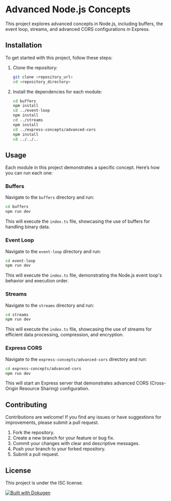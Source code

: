 # Advanced Node.js Concepts

This project explores advanced concepts in Node.js, including buffers, the event loop, streams, and advanced CORS configurations in Express.

## Installation

To get started with this project, follow these steps:

1.  Clone the repository:

    ```bash
    git clone <repository_url>
    cd <repository_directory>
    ```

2.  Install the dependencies for each module:

    ```bash
    cd buffers
    npm install
    cd ../event-loop
    npm install
    cd ../streams
    npm install
    cd ../express-concepts/advanced-cors
    npm install
    cd ../../..
    ```

## Usage

Each module in this project demonstrates a specific concept. Here’s how you can run each one:

### Buffers

Navigate to the `buffers` directory and run:

```bash
cd buffers
npm run dev
```

This will execute the `index.ts` file, showcasing the use of buffers for handling binary data.

### Event Loop

Navigate to the `event-loop` directory and run:

```bash
cd event-loop
npm run dev
```

This will execute the `index.ts` file, demonstrating the Node.js event loop's behavior and execution order.

### Streams

Navigate to the `streams` directory and run:

```bash
cd streams
npm run dev
```

This will execute the `index.ts` file, showcasing the use of streams for efficient data processing, compression, and encryption.

### Express CORS

Navigate to the `express-concepts/advanced-cors` directory and run:

```bash
cd express-concepts/advanced-cors
npm run dev
```

This will start an Express server that demonstrates advanced CORS (Cross-Origin Resource Sharing) configuration.

## Contributing

Contributions are welcome! If you find any issues or have suggestions for improvements, please submit a pull request.

1.  Fork the repository.
2.  Create a new branch for your feature or bug fix.
3.  Commit your changes with clear and descriptive messages.
4.  Push your branch to your forked repository.
5.  Submit a pull request.

## License

This project is under the ISC license.

[![Built with Dokugen](https://img.shields.io/badge/Built%20with-Dokugen-brightgreen)](https://github.com/samueltuoyo15/Dokugen)
